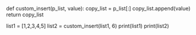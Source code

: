 def custom_insert(p_list, value):
    copy_list = p_list[:]
    copy_list.append(value)
    return copy_list

list1 = [1,2,3,4,5]
list2 = custom_insert(list1, 6)
print(list1)
print(list2)